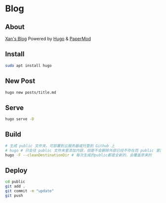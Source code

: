 # Blog

## About

[Xan's Blog](https://zagxuy.github.io) Powered by [Hugo](https://gohugo.io/) & [PaperMod](https://github.com/adityatelange/hugo-PaperMod/)

## Install

```bash
sudo apt install hugo
```

## New Post

```bash
hugo new posts/title.md
```

## Serve

```bash
hugo serve -D
```

## Build

```bash 
# 生成 public 文件夹，可部署到云服务器或托管到 Github 上
# hugo # 只会往 public 文件夹里添加内容，但是不会删除外部已经不存在而 public 里面还存在的文件
hugo -F --cleanDestinationDir # 每次生成的public都是全新的，会覆盖原来的 
```

## Deploy

```bash
cd public
git add .
git commit -m "update"
git push
```
